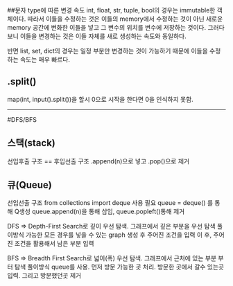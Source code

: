 ##문자 type에 따른 변경 속도
int, float, str, tuple, bool의 경우는 immutable한 객체이다.
따라서 이들을 수정하는 것은 이들의 memory에서 수정하는 것이 아닌 새로운 memory 공간에 변화한 이들을 넣고 그 변수의 위치를 변수에 저장하는 것이다.
그러다 보니 이들을 변경하는 것은 이들 자체를 새로 생성하는 속도와 동일하다.

반면 list, set, dict의 경우는 일정 부분만 변경하는 것이 가능하기 때문에 이들을 수정하는 속도는 매우 빠르다.

## .split()

map(int, input().split())을 할시 0으로 시작을 한다면 0을 인식하지 못함.

---

#DFS/BFS

## 스택(stack)

선입후출 구조 == 후입선출 구조
.append(n)으로 넣고 .pop()으로 제거

## 큐(Queue)

선입선출 구조
from collections import deque 사용 필요
queue = deque() 를 통해 Q생성
queue.append(n)을 통해 삽입, queue.popleft()통해 제거

DFS => Depth-First Search로 깊이 우선 탐색. 그래프에서 깊은 부분을 우선 탐색
풀이방식
가능한 모든 경우를 넣을 수 있는 graph 생성 후 주어진 조건을 입력
이 후, 주어진 조건을 활용해서 남은 부분 입력

BFS => Breadth First Search로 넓이(폭) 우선 탐색. 그래프에서 근처에 있는 부분 부터 탐색
풀이방식
queue를 사용. 먼저 방문 가능한 곳 처리.
방문한 곳에서 갈수 있는곳 입력. 그리고 방문했던곳 제거
